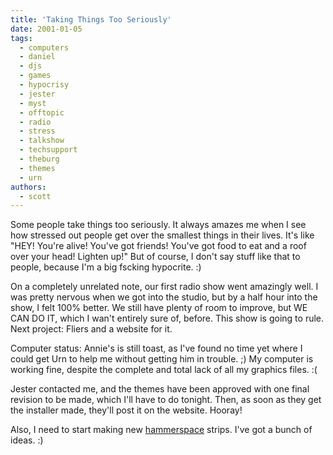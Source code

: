```yaml
---
title: 'Taking Things Too Seriously'
date: 2001-01-05
tags:
  - computers
  - daniel
  - djs
  - games
  - hypocrisy
  - jester
  - myst
  - offtopic
  - radio
  - stress
  - talkshow
  - techsupport
  - theburg
  - themes
  - urn
authors:
  - scott
---
```


Some people take things too seriously. It always amazes me when I see how stressed out people get over the smallest things in their lives. It's like "HEY! You're alive! You've got friends! You've got food to eat and a roof over your head! Lighten up!" But of course, I don't say stuff like that to people, because I'm a big fscking hypocrite. :)

On a completely unrelated note, our first radio show went amazingly well. I was pretty nervous when we got into the studio, but by a half hour into the show, I felt 100% better. We still have plenty of room to improve, but WE CAN DO IT, which I wan't entirely sure of, before. This show is going to rule. Next project: Fliers and a website for it.

Computer status: Annie's is still toast, as I've found no time yet where I could get Urn to help me without getting him in trouble. ;) My computer is working fine, despite the complete and total lack of all my graphics files. :(

Jester contacted me, and the themes have been approved with one final revision to be made, which I'll have to do tonight. Then, as soon as they get the installer made, they'll post it on the website. Hooray!

Also, I need to start making new [hammerspace](/site-archives/hammerspace/v2/) strips. I've got a bunch of ideas. :)
